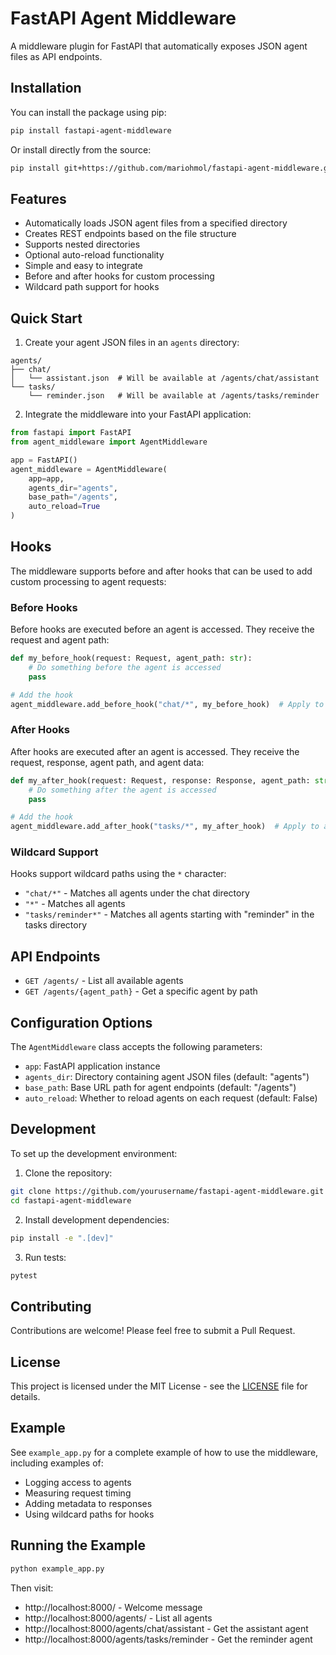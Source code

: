 # FastAPI Agent Middleware

A middleware plugin for FastAPI that automatically exposes JSON agent files as API endpoints.

## Installation

You can install the package using pip:

```bash
pip install fastapi-agent-middleware
```

Or install directly from the source:

```bash
pip install git+https://github.com/mariohmol/fastapi-agent-middleware.git
```

## Features

- Automatically loads JSON agent files from a specified directory
- Creates REST endpoints based on the file structure
- Supports nested directories
- Optional auto-reload functionality
- Simple and easy to integrate
- Before and after hooks for custom processing
- Wildcard path support for hooks

## Quick Start

1. Create your agent JSON files in an `agents` directory:

```
agents/
├── chat/
│   └── assistant.json  # Will be available at /agents/chat/assistant
└── tasks/
    └── reminder.json   # Will be available at /agents/tasks/reminder
```

2. Integrate the middleware into your FastAPI application:

```python
from fastapi import FastAPI
from agent_middleware import AgentMiddleware

app = FastAPI()
agent_middleware = AgentMiddleware(
    app=app,
    agents_dir="agents",
    base_path="/agents",
    auto_reload=True
)
```

## Hooks

The middleware supports before and after hooks that can be used to add custom processing to agent requests:

### Before Hooks

Before hooks are executed before an agent is accessed. They receive the request and agent path:

```python
def my_before_hook(request: Request, agent_path: str):
    # Do something before the agent is accessed
    pass

# Add the hook
agent_middleware.add_before_hook("chat/*", my_before_hook)  # Apply to all chat agents
```

### After Hooks

After hooks are executed after an agent is accessed. They receive the request, response, agent path, and agent data:

```python
def my_after_hook(request: Request, response: Response, agent_path: str, agent_data: dict):
    # Do something after the agent is accessed
    pass

# Add the hook
agent_middleware.add_after_hook("tasks/*", my_after_hook)  # Apply to all task agents
```

### Wildcard Support

Hooks support wildcard paths using the `*` character:

- `"chat/*"` - Matches all agents under the chat directory
- `"*"` - Matches all agents
- `"tasks/reminder*"` - Matches all agents starting with "reminder" in the tasks directory

## API Endpoints

- `GET /agents/` - List all available agents
- `GET /agents/{agent_path}` - Get a specific agent by path

## Configuration Options

The `AgentMiddleware` class accepts the following parameters:

- `app`: FastAPI application instance
- `agents_dir`: Directory containing agent JSON files (default: "agents")
- `base_path`: Base URL path for agent endpoints (default: "/agents")
- `auto_reload`: Whether to reload agents on each request (default: False)

## Development

To set up the development environment:

1. Clone the repository:
```bash
git clone https://github.com/yourusername/fastapi-agent-middleware.git
cd fastapi-agent-middleware
```

2. Install development dependencies:
```bash
pip install -e ".[dev]"
```

3. Run tests:
```bash
pytest
```

## Contributing

Contributions are welcome! Please feel free to submit a Pull Request.

## License

This project is licensed under the MIT License - see the [LICENSE](LICENSE) file for details.

## Example

See `example_app.py` for a complete example of how to use the middleware, including examples of:
- Logging access to agents
- Measuring request timing
- Adding metadata to responses
- Using wildcard paths for hooks

## Running the Example

```bash
python example_app.py
```

Then visit:
- http://localhost:8000/ - Welcome message
- http://localhost:8000/agents/ - List all agents
- http://localhost:8000/agents/chat/assistant - Get the assistant agent
- http://localhost:8000/agents/tasks/reminder - Get the reminder agent 